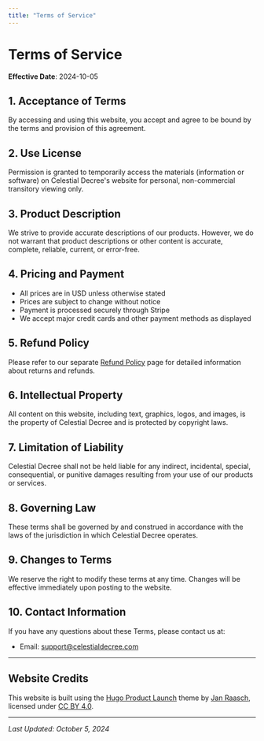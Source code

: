 ```yaml
---
title: "Terms of Service"
---
```


# Terms of Service

**Effective Date**: 2024-10-05

## 1. Acceptance of Terms

By accessing and using this website, you accept and agree to be bound by the terms and provision of this agreement.

## 2. Use License

Permission is granted to temporarily access the materials (information or software) on Celestial Decree's website for personal, non-commercial transitory viewing only.

## 3. Product Description

We strive to provide accurate descriptions of our products. However, we do not warrant that product descriptions or other content is accurate, complete, reliable, current, or error-free.

## 4. Pricing and Payment

- All prices are in USD unless otherwise stated
- Prices are subject to change without notice
- Payment is processed securely through Stripe
- We accept major credit cards and other payment methods as displayed

## 5. Refund Policy

Please refer to our separate [Refund Policy](/refund) page for detailed information about returns and refunds.

## 6. Intellectual Property

All content on this website, including text, graphics, logos, and images, is the property of Celestial Decree and is protected by copyright laws.

## 7. Limitation of Liability

Celestial Decree shall not be held liable for any indirect, incidental, special, consequential, or punitive damages resulting from your use of our products or services.

## 8. Governing Law

These terms shall be governed by and construed in accordance with the laws of the jurisdiction in which Celestial Decree operates.

## 9. Changes to Terms

We reserve the right to modify these terms at any time. Changes will be effective immediately upon posting to the website.

## 10. Contact Information

If you have any questions about these Terms, please contact us at:
- Email: support@celestialdecree.com

---

## Website Credits

This website is built using the [Hugo Product Launch](https://github.com/janraasch/hugo-product-launch/) theme by [Jan Raasch](https://www.janraasch.com), licensed under [CC BY 4.0](https://creativecommons.org/licenses/by/4.0/).

---

_Last Updated: October 5, 2024_
